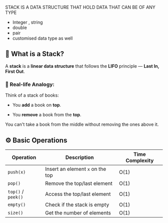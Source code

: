STACK IS A DATA STRUCTURE THAT HOLD DATA THAT CAN BE OF ANY TYPE
- Integer , string
- double 
- pair 
- customised data type as well

## 📌 What is a Stack?

A **stack** is a **linear data structure** that follows the **LIFO** principle — **Last In, First Out**.

### 🔁 Real-life Analogy:

Think of a stack of books:

- You **add** a book on **top**.
    
- You **remove** a book from the **top**.
    

You can't take a book from the middle without removing the ones above it.


## ⚙️ Basic Operations

| Operation          | Description                      | Time Complexity |
| ------------------ | -------------------------------- | --------------- |
| `push(x)`          | Insert an element `x` on the top | O(1)            |
| `pop()`            | Remove the top/last element      | O(1)            |
| `top()` / `peek()` | Access the top/last element      | O(1)            |
| `empty()`          | Check if the stack is empty      | O(1)            |
| `size()`           | Get the number of elements       | O(1)            |
